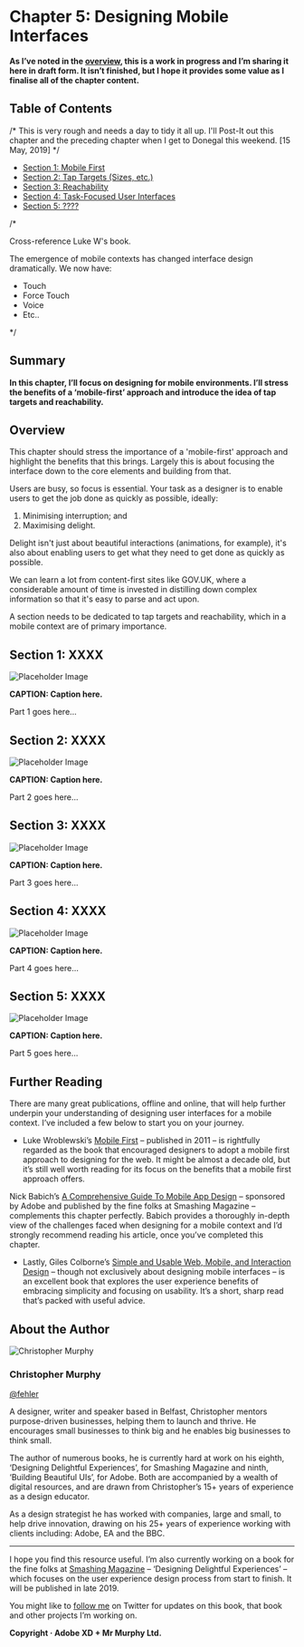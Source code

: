 Chapter 5: Designing Mobile Interfaces
======================================

<!-- 632 Words -->

**As I’ve noted in the [overview](https://github.com/fehler/building-beautiful-uis/blob/master/00-Overview.md), this is a work in progress and I’m sharing it here in draft form. It isn’t finished, but I hope it provides some value as I finalise all of the chapter content.**



Table of Contents
-----------------

/* This is very rough and needs a day to tidy it all up. I'll Post-It out this chapter and the preceding chapter when I get to Donegal this weekend. [15 May, 2019] */

+ [Section 1: Mobile First](#)
+ [Section 2: Tap Targets (Sizes, etc.)](#)
+ [Section 3: Reachability](#)
+ [Section 4: Task-Focused User Interfaces](#)
+ [Section 5: ????](#)

/*

Cross-reference Luke W's book.

The emergence of mobile contexts has changed interface design dramatically. We now have:

+ Touch
+ Force Touch
+ Voice
+ Etc..

*/



Summary
-------

**In this chapter, I’ll focus on designing for mobile environments. I’ll stress the benefits of a ‘mobile-first’ approach and introduce the idea of tap targets and reachability.**



Overview
--------

This chapter should stress the importance of a 'mobile-first' approach and highlight the benefits that this brings. Largely this is about focusing the interface down to the core elements and building from that.

Users are busy, so focus is essential. Your task as a designer is to enable users to get the job done as quickly as possible, ideally:

1. Minimising interruption; and
2. Maximising delight.

Delight isn't just about beautiful interactions (animations, for example), it's also about enabling users to get what they need to get done as quickly as possible.

We can learn a lot from content-first sites like GOV.UK, where a considerable amount of time is invested in distilling down complex information so that it's easy to parse and act upon.

A section needs to be dedicated to tap targets and reachability, which in a mobile context are of primary importance.



Section 1: XXXX
--------------------------

![Placeholder Image](images/section-opening-placeholder-image.png)

**CAPTION: Caption here.**


Part 1 goes here…



Section 2: XXXX
--------------------------

![Placeholder Image](images/section-opening-placeholder-image.png)

**CAPTION: Caption here.**


Part 2 goes here…



Section 3: XXXX
--------------------------

![Placeholder Image](images/section-opening-placeholder-image.png)

**CAPTION: Caption here.**


Part 3 goes here…



Section 4: XXXX
--------------------------

![Placeholder Image](images/section-opening-placeholder-image.png)

**CAPTION: Caption here.**


Part 4 goes here…



Section 5: XXXX
--------------------------

![Placeholder Image](images/section-opening-placeholder-image.png)

**CAPTION: Caption here.**


Part 5 goes here…



Further Reading
---------------

There are many great publications, offline and online, that will help further underpin your understanding of designing user interfaces for a mobile context. I’ve included a few below to start you on your journey.

+ Luke Wroblewski’s [Mobile First](https://amzn.to/2IK0PcF) – published in 2011 – is rightfully regarded as the book that encouraged designers to adopt a mobile first approach to designing for the web. It might be almost a decade old, but it’s still well worth reading for its focus on the benefits that a mobile first approach offers.

Nick Babich’s [A Comprehensive Guide To Mobile App Design](https://www.smashingmagazine.com/2018/02/comprehensive-guide-to-mobile-app-design/) – sponsored by Adobe and published by the fine folks at Smashing Magazine – complements this chapter perfectly. Babich provides a thoroughly in-depth view of the challenges faced when designing for a mobile context and I’d strongly recommend reading his article, once you’ve completed this chapter.

+ Lastly, Giles Colborne’s [Simple and Usable Web, Mobile, and Interaction Design](https://amzn.to/2XPSn1P) – though not exclusively about designing mobile interfaces – is an excellent book that explores the user experience benefits of embracing simplicity and focusing on usability. It’s a short, sharp read that’s packed with useful advice.



About the Author
----------------

![Christopher Murphy](images/overview/mr-murphy.png)

### Christopher Murphy

[@fehler](https://www.twitter.com/fehler)

A designer, writer and speaker based in Belfast, Christopher mentors purpose-driven businesses, helping them to launch and thrive. He encourages small businesses to think big and he enables big businesses to think small.

The author of numerous books, he is currently hard at work on his eighth, ‘Designing Delightful Experiences’, for Smashing Magazine and ninth, ‘Building Beautiful UIs’, for Adobe. Both are accompanied by a wealth of digital resources, and are drawn from Christopher’s 15+ years of experience as a design educator.

As a design strategist he has worked with companies, large and small, to help drive innovation, drawing on his 25+ years of experience working with clients including: Adobe, EA and the BBC.



---



I hope you find this resource useful. I’m also currently working on a book for the fine folks at [Smashing Magazine](https://www.smashingmagazine.com) – ‘Designing Delightful Experiences’ – which focuses on the user experience design process from start to finish. It will be published in late 2019.

You might like to [follow me](https://www.twitter.com/fehler) on Twitter for updates on this book, that book and other projects I’m working on.

**Copyright · Adobe XD + Mr Murphy Ltd.**